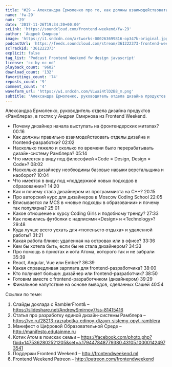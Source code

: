 ```yaml
---
title: "#29 – Александра Ермоленко про то, как должны взаимодействовать дизайнеры и разработчики"
name: 'fw-29'
num: '29'
date: '2017-11-26T19:34:20+00:00'
scLink: 'https://soundcloud.com/frontend-weekend/fw-29'
author: 'Андрей Смирнов'
image: 'https://i1.sndcdn.com/artworks-000263699816-op347k-original.jpg'
podcastUrl: 'https://feeds.soundcloud.com/stream/361222373-frontend-weekend-fw-29.m4a'
scTrackId: '361222373'
explicit: false
tag_list: 'Podcast Frontend Weekend fw design javascript'
license: 'cc-by-nc-nd'
playback_count: '9602'
download_count: '132'
favoritings_count: '74'
reposts_count: '9'
comment_count: '4'
waveform_url: 'https://w1.sndcdn.com/VLwai4tlD2B8_m.png'
subtitle: "Александра Ермоленко, руководитель отдела дизайна продуктов «Рамблера», в гостях у Андрея Смирнова из Frontend Weekend."
---
```

Александра Ермоленко, руководитель отдела дизайна продуктов «Рамблера», в гостях у Андрея Смирнова из Frontend Weekend.

- Почему дизайнер начала выступать на фронтендерских митапах? <timecode sec="16">00:16</timecode>
- Как должны правильно взаимодействовать отделы дизайна и frontend-разработки? <timecode sec="122">02:02</timecode>
- Насколько тяжело и сколько по времени было перерабатывать дизайн-систему Рамблера? <timecode sec="314">05:14</timecode>
- Что имеется в виду под философией «Code = Design, Design = Code»? <timecode sec="482">08:02</timecode>
- Насколько дизайнеру необходимы базовые навыки верстальщика и наоборот? <timecode sec="604">10:04</timecode>
- Что имеется в виду под «поддержкой новых подходов в образовании»? <timecode sec="860">14:20</timecode>
- Как и почему стала дизайнером из программиста на C++? <timecode sec="1215">20:15</timecode>
- Про авторский курс для дизайнеров в Moscow Coding School <timecode sec="1325">22:05</timecode>
- Вписывается ли MCS в «новые подходы в образовании» и почему так популярна? <timecode sec="1501">25:01</timecode>
- Какое отношение к курсу Coding Girls и подобному тренду? <timecode sec="1653">27:33</timecode>
- Как появились футболки с надписями «Design» и «Technology»? <timecode sec="1788">29:48</timecode>
- Куда лучше всего уехать для «тюленьего отдыха» и удаленной работы? <timecode sec="1881">31:21</timecode>
- Какая работа ближе: удаленная на островах или в офисе? <timecode sec="2016">33:36</timecode>
- Кем бы хотела быть, если бы не стала дизайнером? <timecode sec="2073">34:33</timecode>
- Про помощь в приютах и кота Атома, которого так и не забрали <timecode sec="2139">35:39</timecode>
- React, Angular, Vue или Ember? <timecode sec="2199">36:39</timecode>
- Какая справедливая зарплата для frontend-разработчика? <timecode sec="2280">38:00</timecode>
- Кто получает больше: дизайнер или frontend-разработчик? <timecode sec="2330">38:50</timecode>
- Готовим вместе с frontend-разработчиком (дизайнером) <timecode sec="2369">39:29</timecode>
- Финальное напутствие на основе выводов, сделанных Сашей <timecode sec="2454">40:54</timecode>

Ссылки по теме:
1) Слайды доклада с RamblerFront& – https://slideshare.net/AndrewSmirnov7/ss-81415416
2) Статья про разработку единой дизайн-системы Рамблера – https://vc.ru/28213-razrabotka-edinoy-dizayn-sistemy-opyt-ramblera
3) Манифест о Цифровой Образовательной Среде – http://manifesto.edutainme.ru
4) Котик Атом в поисках семьи – https://facebook.com/photo.php?fbid=1475362802521205&set=a.179447848779380.43105.100001424973541
5) Поддержи Frontend Weekend – http://frontendweekend.ml
6) Frontend Weekend Patreon – http://patreon.com/frontendweekend